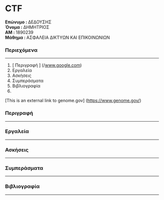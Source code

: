 # CTF
<b> Επώνυμο : </b> ΔΕΔΟΥΣΗΣ <br> 
<b> Όνομα : </b>  ΔΗΜΗΤΡΙΟΣ <br>
<b>  ΑΜ : </b> 1890239 <br>
<b> Μάθημα : </b> ΑΣΦΑΛΕΙΑ ΔΙΚΤΥΩΝ ΚΑΙ ΕΠΙΚΟΙΝΩΝΙΩΝ

### Περιεχόμενα  
  ---
  1. [ Περιγραφή ] (/www.google.com)<br>
  2. Εργαλεία <br>
  3. Ασκήσεις <br>
  4. Συμπεράσματα  <br>
  5. Βιβλιογραφία <br>
  6. 
[This is an external link to genome.gov] (https://www.genome.gov/)

### Περιγραφή
  ---
### Εργαλεία
  ---
### Ασκήσεις
  ---
### Συμπεράσματα
  ---
### Βιβλιογραφία
  ---
  
